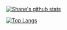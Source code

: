 [![Shane's github stats](https://github-readme-stats.vercel.app/api?username=shanerodrigues&show_icons=true&theme=nord&count_private=true)](https://github.com/shanerodrigues/github-readme-stats)

[![Top Langs](https://github-readme-stats.vercel.app/api/top-langs/?username=shanerodrigues&layout=compact&theme=nord)](https://github.com/shanerodrigues/github-readme-stats)

<!--
**shanerodrigues/shanerodrigues** is a ✨ _special_ ✨ repository because its `README.md` (this file) appears on your GitHub profile.

Here are some ideas to get you started:

- 🔭 I’m currently working on ...
- 🌱 I’m currently learning ...
- 👯 I’m looking to collaborate on ...
- 🤔 I’m looking for help with ...
- 💬 Ask me about ...
- 📫 How to reach me: ...
- 😄 Pronouns: ...
- ⚡ Fun fact: ...
-->
